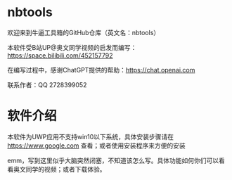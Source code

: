 # nbtools
欢迎来到牛逼工具箱的GitHub仓库（英文名：nbtools）

本软件受B站UP@奥文同学视频的启发而编写：https://space.bilibili.com/452157792

在编写过程中，感谢ChatGPT提供的帮助：https://chat.openai.com

联系作者：QQ 2728399052
# 软件介绍
本软件为UWP应用不支持win10以下系统，具体安装步骤请在 https://www.google.com 查看；或者使用安装程序来方便的安装

emm，写到这里似乎大脑突然闭塞，不知道该怎么写。具体功能如何你们可以看看奥文同学的视频；或者下载体验。
